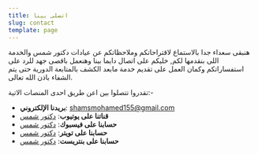 ```yaml
---
title: اتصلى بينا
slug: contact
template: page
---
```


هنبقى سعداء جدا بالاستماع لاقتراحاتكم وملاحظاتكم عن عيادات دكتور شمس والخدمة اللى بنقدمها لكم, خليكم على اتصال دايما بينا وهنعمل باقصى جهد للرد على استفساراتكم وكمان العمل على تقديم خدمة مابعد الكشف بالمتابعة الدورية حتى يتم الشفاء باذن الله تعالى.

تقدروا تتصلوا بين اعن طريق احدى المنصات الاتية:-

- **بريدنا الإلكتروني**: [shamsmohamed155@gmail.com](mailto:shamsmohamed155@gmail.com)
- **قناتنا على يوتيوب**: [دكتور شمس](https://www.youtube.com/channel/UCikX-7rcNKEIo6oaqSGcvYg?view_as=subscribe)
- **حسابنا على فيسبوك**: [دكتور شمس](https://www.facebook.com/shamsclinicss/)
- **حسابنا على تويتر**: [دكتور شمس](https://twitter.com/shams_clinicss)
- **حسابنا على بنتريست**: [دكتور شمس](https://www.pinterest.com/dr_shamsclinic/boards/)
